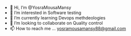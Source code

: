- 👋 Hi, I’m @YosraMousaMansy
- 👀 I’m interested in Software testing 
- 🌱 I’m currently learning Devops methdeologies
- 💞️ I’m looking to collaborate on Quality control
- 📫 How to reach me ... yosramousamansy88@gmail.com

<!---
YosraMousaMansy/YosraMousaMansy is a ✨ special ✨ repository because its `README.md` (this file) appears on your GitHub profile.
You can click the Preview link to take a look at your changes.
--->
